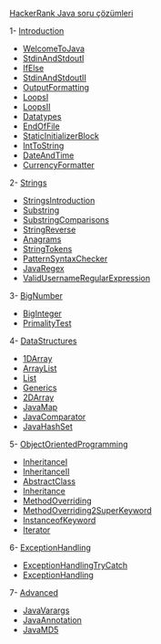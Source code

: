 [HackerRank Java soru çözümleri](https://www.hackerrank.com/domains/java?filters%5Bstatus%5D%5B%5D=unsolved&badge_type=java)

1- [Introduction](https://github.com/42arslanyusuf/HackerRank-Java/tree/main/src/Introduction)
  - [WelcomeToJava](https://github.com/42arslanyusuf/HackerRank-Java/tree/main/src/Introduction/_001_WelcomeToJava)
  - [StdinAndStdoutI](https://github.com/42arslanyusuf/HackerRank-Java/tree/main/src/Introduction/_002_StdinAndStdoutI)
  - [IfElse](https://github.com/42arslanyusuf/HackerRank-Java/tree/main/src/Introduction/_003_IfElse)
  - [StdinAndStdoutII](https://github.com/42arslanyusuf/HackerRank-Java/tree/main/src/Introduction/_004_StdinAndStdoutII)
  - [OutputFormatting](https://github.com/42arslanyusuf/HackerRank-Java/tree/main/src/Introduction/_005_OutputFormatting)
  - [LoopsI](https://github.com/42arslanyusuf/HackerRank-Java/tree/main/src/Introduction/_006_LoopsI)
  - [LoopsII](https://github.com/42arslanyusuf/HackerRank-Java/tree/main/src/Introduction/_007_LoopsII)
  - [Datatypes](https://github.com/42arslanyusuf/HackerRank-Java/tree/main/src/Introduction/_008_Datatypes)
  - [EndOfFile](https://github.com/42arslanyusuf/HackerRank-Java/tree/main/src/Introduction/_009_EndOfFile)
  - [StaticInitializerBlock](https://github.com/42arslanyusuf/HackerRank-Java/tree/main/src/Introduction/_010_StaticInitializerBlock)
  - [IntToString](https://github.com/42arslanyusuf/HackerRank-Java/tree/main/src/Introduction/_011_IntToString)
  - [DateAndTime](https://github.com/42arslanyusuf/HackerRank-Java/tree/main/src/Introduction/_012_DateAndTime)
  - [CurrencyFormatter](https://github.com/42arslanyusuf/HackerRank-Java/tree/main/src/Introduction/_013_CurrencyFormatter)
    
2- [Strings](https://github.com/42arslanyusuf/HackerRank-Java/tree/main/src/Strings)
  - [StringsIntroduction](https://github.com/42arslanyusuf/HackerRank-Java/tree/main/src/Strings/_001_StringsIntroduction)
  - [Substring](https://github.com/42arslanyusuf/HackerRank-Java/tree/main/src/Strings/_002_Substring)
  - [SubstringComparisons](https://github.com/42arslanyusuf/HackerRank-Java/tree/main/src/Strings/_003_SubstringComparisons)
  - [StringReverse]()
  - [Anagrams](https://github.com/42arslanyusuf/HackerRank-Java/tree/main/src/Strings/_005_Anagrams)
  - [StringTokens](https://github.com/42arslanyusuf/HackerRank-Java/tree/main/src/Strings/_006_StringTokens)
  - [PatternSyntaxChecker](https://github.com/42arslanyusuf/HackerRank-Java/tree/main/src/Strings/_007_PatternSyntaxChecker)
  - [JavaRegex](https://github.com/42arslanyusuf/HackerRank-Java/tree/main/src/Strings/_008_JavaRegex)
  - [ValidUsernameRegularExpression](https://github.com/42arslanyusuf/HackerRank-Java/tree/main/src/Strings/_009_ValidUsernameRegularExpression)

3- [BigNumber](https://github.com/42arslanyusuf/HackerRank-Java/tree/main/src/BigNumber)
  - [BigInteger](https://github.com/42arslanyusuf/HackerRank-Java/tree/main/src/BigNumber/_001_BigInteger)
  - [PrimalityTest](https://github.com/42arslanyusuf/HackerRank-Java/tree/main/src/BigNumber/_002_PrimalityTest)

4- [DataStructures](https://github.com/42arslanyusuf/HackerRank-Java/tree/main/src/DataStructures)
  - [1DArray](https://github.com/42arslanyusuf/HackerRank-Java/tree/main/src/DataStructures/_001_1DArray)
  - [ArrayList](https://github.com/42arslanyusuf/HackerRank-Java/tree/main/src/DataStructures/_002_ArrayList)
  - [List](https://github.com/42arslanyusuf/HackerRank-Java/tree/main/src/DataStructures/_003_List)
  - [Generics](https://github.com/42arslanyusuf/HackerRank-Java/tree/main/src/DataStructures/_004_Generics)
  - [2DArray](https://github.com/42arslanyusuf/HackerRank-Java/tree/main/src/DataStructures/_005_2DArray)
  - [JavaMap](https://github.com/42arslanyusuf/HackerRank-Java/tree/main/src/DataStructures/_006_JavaMap)
  - [JavaComparator](https://github.com/42arslanyusuf/HackerRank-Java/tree/main/src/DataStructures/_007_JavaComparator)
  - [JavaHashSet](https://github.com/42arslanyusuf/HackerRank-Java/tree/main/src/DataStructures/_008_JavaHashSet)

5- [ObjectOrientedProgramming](https://github.com/42arslanyusuf/HackerRank-Java/tree/main/src/ObjectOrientedProgramming)
  - [InheritanceI](https://github.com/42arslanyusuf/HackerRank-Java/tree/main/src/ObjectOrientedProgramming/_001_InheritanceI)
  - [InheritanceII](https://github.com/42arslanyusuf/HackerRank-Java/tree/main/src/ObjectOrientedProgramming/_002_InheritanceII)
  - [AbstractClass](https://github.com/42arslanyusuf/HackerRank-Java/tree/main/src/ObjectOrientedProgramming/_003_AbstractClass)
  - [Inheritance](https://github.com/42arslanyusuf/HackerRank-Java/tree/main/src/ObjectOrientedProgramming/_004_Inheritance)
  - [MethodOverriding](https://github.com/42arslanyusuf/HackerRank-Java/tree/main/src/ObjectOrientedProgramming/_005_MethodOverriding)
  - [MethodOverriding2SuperKeyword](https://github.com/42arslanyusuf/HackerRank-Java/tree/main/src/ObjectOrientedProgramming/_006_MethodOverriding2SuperKeyword)
  - [InstanceofKeyword](https://github.com/42arslanyusuf/HackerRank-Java/tree/main/src/ObjectOrientedProgramming/_007_InstanceofKeyword)
  - [Iterator](https://github.com/42arslanyusuf/HackerRank-Java/tree/main/src/ObjectOrientedProgramming/_008_Iterator)

6- [ExceptionHandling](https://github.com/42arslanyusuf/HackerRank-Java/tree/main/src/ExceptionHandling)
  - [ExceptionHandlingTryCatch](https://github.com/42arslanyusuf/HackerRank-Java/tree/main/src/ExceptionHandling/_001_ExceptionHandlingTryCatch)
  - [ExceptionHandling](https://github.com/42arslanyusuf/HackerRank-Java/tree/main/src/ExceptionHandling/_002_ExceptionHandling)

7- [Advanced](https://github.com/42arslanyusuf/HackerRank-Java/tree/main/src/Advanced)
  - [JavaVarargs](https://github.com/42arslanyusuf/HackerRank-Java/tree/main/src/Advanced/_001_JavaVarargs)
  - [JavaAnnotation](https://github.com/42arslanyusuf/HackerRank-Java/tree/main/src/Advanced/_002_JavaAnnotation)
  - [JavaMD5](https://github.com/42arslanyusuf/HackerRank-Java/tree/main/src/Advanced/_003_JavaMD5)
